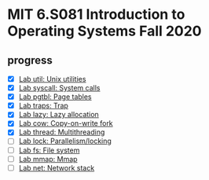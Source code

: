 # MIT 6.S081 Introduction to Operating Systems Fall 2020

## progress

- [x] [Lab util: Unix utilities](https://github.com/ichenhanlin/MIT_6.S081/tree/util)
- [x] [Lab syscall: System calls](https://github.com/ichenhanlin/MIT_6.S081/tree/syscall)
- [x] [Lab pgtbl: Page tables](https://github.com/ichenhanlin/MIT_6.S081/tree/pgtbl)
- [x] [Lab traps: Trap](https://github.com/ichenhanlin/MIT_6.S081/tree/traps)
- [x] [Lab lazy: Lazy allocation](https://github.com/ichenhanlin/MIT_6.S081/tree/lazy)
- [x] [Lab cow: Copy-on-write fork](https://github.com/ichenhanlin/MIT_6.S081/tree/cow)
- [x] [Lab thread: Multithreading](https://github.com/ichenhanlin/MIT_6.S081/tree/thread)
- [ ] [Lab lock: Parallelism/locking](https://pdos.csail.mit.edu/6.828/2020/labs/lock.html)
- [ ] [Lab fs: File system](https://pdos.csail.mit.edu/6.828/2020/labs/fs.html)
- [ ] [Lab mmap: Mmap](https://pdos.csail.mit.edu/6.828/2020/labs/mmap.html)
- [ ] [Lab net: Network stack](https://pdos.csail.mit.edu/6.828/2020/labs/ne)
